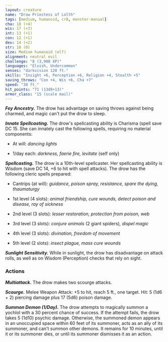 ```yaml
---
layout: creature
name: "Drow Priestess of Lolth"
tags: [medium, humanoid, cr8, monster-manual]
cha: 18 (+4)
wis: 17 (+3)
int: 13 (+1)
con: 12 (+1)
dex: 14 (+2)
str: 10 (0)
size: Medium humanoid (elf)
alignment: neutral evil
challenge: "8 (3,900 XP)"
languages: "Elvish, Undercommon"
senses: "darkvision 120 ft."
skills: "Insight +6, Perception +6, Religion +4, Stealth +5"
saving_throws: "Con +4, Wis +6, Cha +7"
speed: "30 ft."
hit_points: "71 (13d8+13)"
armor_class: "15 (scale mail)"
---
```


***Fey Ancestry.*** The drow has advantage on saving throws against being charmed, and magic can't put the drow to sleep.

***Innate Spellcasting.*** The drow's spellcasting ability is Charisma (spell save DC 15. She can innately cast the following spells, requiring no material components:

* At will: <i>dancing lights</i>

* 1/day each: <i>darkness, faerie fire, levitate </i>(self only)

***Spellcasting.*** The drow is a 10th-level spellcaster. Her spellcasting ability is Wisdom (save DC 14, +6 to hit with spell attacks). The drow has the following cleric spells prepared:

* Cantrips (at will): <i>guidance, poison spray, resistance, spare the dying, thaumaturgy</i>

* 1st level (4 slots): <i>animal friendship, cure wounds, detect poison and disease, ray of sickness</i>

* 2nd level (3 slots): <i>lesser restoration, protection from poison, web</i>

* 3rd level (3 slots): <i>conjure animals </i>(2 giant spiders)<i>, dispel magic</i>

* 4th level (3 slots): <i>divination, freedom of movement</i>

* 5th level (2 slots): <i>insect plague, mass cure wounds</i>

***Sunlight Sensitivity.*** While in sunlight, the drow has disadvantage on attack rolls, as well as on Wisdom (Perception) checks that rely on sight.

### Actions

***Multiattack.*** The drow makes two scourge attacks.

***Scourge.*** Melee Weapon Attack: +5 to hit, reach 5 ft., one target. Hit: 5 (1d6 + 2) piercing damage plus 17 (5d6) poison damage.

***Summon Demon (1/Day).*** The drow attempts to magically summon a yochlol with a 30 percent chance of success. If the attempt fails, the drow takes 5 (1d10) psychic damage. Otherwise, the summoned demon appears in an unoccupied space within 60 feet of its summoner, acts as an ally of its summoner, and can't summon other demons. It remains for 10 minutes, until it or its summoner dies, or until its summoner dismisses it as an action.
